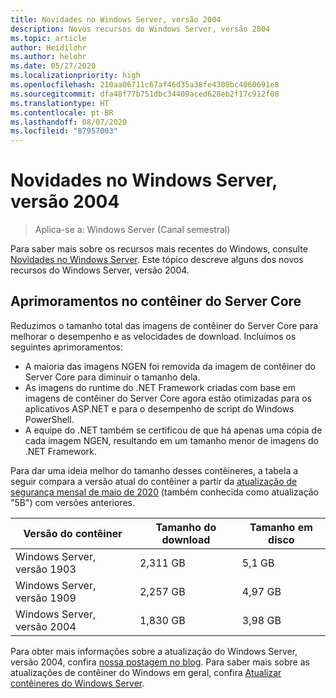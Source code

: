 ```yaml
---
title: Novidades no Windows Server, versão 2004
description: Novos recursos do Windows Server, versão 2004
ms.topic: article
author: Heidilohr
ms.author: helohr
ms.date: 05/27/2020
ms.localizationpriority: high
ms.openlocfilehash: 210aa06711c67af46d35a38fe4308bc4060691e8
ms.sourcegitcommit: dfa48f77b751dbc34409aced628eb2f17c912f08
ms.translationtype: HT
ms.contentlocale: pt-BR
ms.lasthandoff: 08/07/2020
ms.locfileid: "87957003"
---
```

# <a name="whats-new-in-windows-server-version-2004"></a>Novidades no Windows Server, versão 2004

>Aplica-se a: Windows Server (Canal semestral)

Para saber mais sobre os recursos mais recentes do Windows, consulte [Novidades no Windows Server](whats-new-in-windows-server.md). Este tópico descreve alguns dos novos recursos do Windows Server, versão 2004.

## <a name="server-core-container-improvements"></a>Aprimoramentos no contêiner do Server Core

Reduzimos o tamanho total das imagens de contêiner do Server Core para melhorar o desempenho e as velocidades de download. Incluímos os seguintes aprimoramentos:

- A maioria das imagens NGEN foi removida da imagem de contêiner do Server Core para diminuir o tamanho dela.
- As imagens do runtime do .NET Framework criadas com base em imagens de contêiner do Server Core agora estão otimizadas para os aplicativos ASP.NET e para o desempenho de script do Windows PowerShell.
- A equipe do .NET também se certificou de que há apenas uma cópia de cada imagem NGEN, resultando em um tamanho menor de imagens do .NET Framework.

Para dar uma ideia melhor do tamanho desses contêineres, a tabela a seguir compara a versão atual do contêiner a partir da [atualização de segurança mensal de maio de 2020](https://support.microsoft.com/help/4561769/windows-server-containers-for-may-2020) (também conhecida como atualização "5B") com versões anteriores.

| Versão do contêiner | Tamanho do download | Tamanho em disco |
|---|---|---|
| Windows Server, versão 1903 | 2,311 GB | 5,1 GB |
| Windows Server, versão 1909 | 2,257 GB | 4,97 GB |
| Windows Server, versão 2004 | 1,830 GB | 3,98 GB |

Para obter mais informações sobre a atualização do Windows Server, versão 2004, confira [nossa postagem no blog](https://techcommunity.microsoft.com/t5/containers/windows-server-version-2004-now-available/ba-p/1419194). Para saber mais sobre as atualizações de contêiner do Windows em geral, confira [Atualizar contêineres do Windows Server](/virtualization/windowscontainers/deploy-containers/update-containers/).

